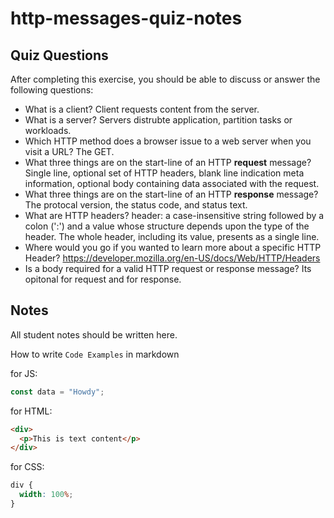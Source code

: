 # http-messages-quiz-notes

## Quiz Questions

After completing this exercise, you should be able to discuss or answer the following questions:

- What is a client?
 Client requests content from the server.
- What is a server?
Servers distrubte application, partition tasks or workloads.
- Which HTTP method does a browser issue to a web server when you visit a URL?
The GET.
- What three things are on the start-line of an HTTP **request** message?
Single line, optional set of HTTP headers, blank line indication meta information,
optional body containing data associated with the request.
- What three things are on the start-line of an HTTP **response** message?
The protocal version, the status code, and status text.
- What are HTTP headers?
header: a case-insensitive string followed by a colon (':') and a value whose structure depends upon the type of the header. The whole header, including its value, presents as a single line.
- Where would you go if you wanted to learn more about a specific HTTP Header?
https://developer.mozilla.org/en-US/docs/Web/HTTP/Headers
- Is a body required for a valid HTTP request or response message?
Its opitonal for request and for response.
## Notes

All student notes should be written here.


How to write `Code Examples` in markdown

for JS:

```javascript
const data = "Howdy";
```

for HTML:

```html
<div>
  <p>This is text content</p>
</div>
```

for CSS:

```css
div {
  width: 100%;
}
```
